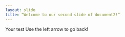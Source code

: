 ```yaml
---
layout: slide
title: “Welcome to our second slide of document2!”
---
```

Your test
Use the left arrow to go back!

